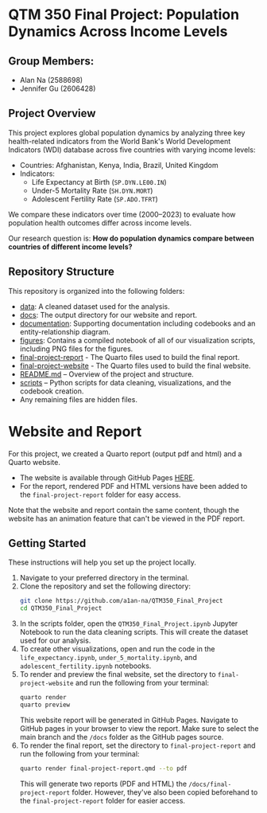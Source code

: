 # QTM 350 Final Project: Population Dynamics Across Income Levels

## Group Members:
- Alan Na (2588698)
- Jennifer Gu (2606428)


## Project Overview
This project explores global population dynamics by analyzing three key health-related indicators from the World Bank's World Development Indicators (WDI) database across five countries with varying income levels:

- Countries: Afghanistan, Kenya, India, Brazil, United Kingdom  
- Indicators:
  - Life Expectancy at Birth (`SP.DYN.LE00.IN`)
  - Under-5 Mortality Rate (`SH.DYN.MORT`)
  - Adolescent Fertility Rate (`SP.ADO.TFRT`)

We compare these indicators over time (2000–2023) to evaluate how population health outcomes differ across income levels.


Our research question is: **How do population dynamics compare between countries of different income levels?**

## Repository Structure

This repository is organized into the following folders:

- [data](https://github.com/a1an-na/QTM350_Final_Project/tree/main/data): A cleaned dataset used for the analysis.
- [docs](https://github.com/a1an-na/QTM350_Final_Project/tree/main/docs): The output directory for our website and report.
- [documentation](https://github.com/a1an-na/QTM350_Final_Project/tree/main/documentation): Supporting documentation including codebooks and an entity-relationship diagram.
- [figures](https://github.com/a1an-na/QTM350_Final_Project/tree/main/figures): Contains a compiled notebook of all of our visualization scripts, including PNG files for the figures.
- [final-project-report](https://github.com/a1an-na/QTM350_Final_Project/tree/main/final-project-report) - The Quarto files used to build the final report.
- [final-project-website](https://github.com/a1an-na/QTM350_Final_Project/tree/main/final-project-website) - The Quarto files used to build the final website.
- [README.md](https://github.com/a1an-na/QTM350_Final_Project/blob/main/README.md) – Overview of the project and structure.
- [scripts](https://github.com/a1an-na/QTM350_Final_Project/tree/main/scripts) – Python scripts for data cleaning, visualizations, and the codebook creation.
- Any remaining files are hidden files.

# Website and Report
For this project, we created a Quarto report (output pdf and html) and a Quarto website.

* The website is available through GitHub Pages [HERE](https://a1an-na.github.io/QTM350_Final_Project/).
* For the report, rendered PDF and HTML versions have been added to the `final-project-report` folder for easy access.

Note that the website and report contain the same content, though the website has an animation feature that can't be viewed in the PDF report.

## Getting Started

These instructions will help you set up the project locally.

1. Navigate to your preferred directory in the terminal.
2. Clone the repository and set the following directory:
    ```bash
    git clone https://github.com/a1an-na/QTM350_Final_Project
    cd QTM350_Final_Project
    ```
3. In the scripts folder, open the `QTM350_Final_Project.ipynb` Jupyter Notebook to run the data cleaning scripts. This will create the dataset used for our analysis.
4. To create other visualizations, open and run the code in the `life_expectancy.ipynb`, `under_5_mortality.ipynb`, and `adolescent_fertility.ipynb` notebooks.
5. To render and preview the final website, set the directory to `final-project-website` and run the following from your terminal:
    ```bash
    quarto render
    quarto preview
    ```
   This website report will be generated in GitHub Pages. Navigate to GitHub pages in your browser to view the report. Make sure to select the main branch and the `/docs` folder as the GitHub pages source.
6. To render the final report, set the directory to `final-project-report` and run the following from your terminal:
    ```bash
    quarto render final-project-report.qmd --to pdf
    ```
    This will generate two reports (PDF and HTML) the `/docs/final-project-report` folder. However, they've also been copied beforehand to the `final-project-report` folder for easier access.